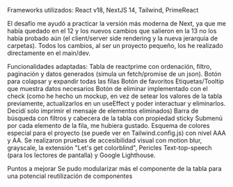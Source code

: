 Frameworks utilizados: React v18, NextJS 14, Tailwind, PrimeReact

El desafío me ayudó a practicar la versión más moderna de Next, ya que me había quedado en el 12 y los nuevos cambios que salieron en la 13 no los había probado aún (el client/server side rendering y la nueva jerarquía de carpetas).
Todos los cambios, al ser un proyecto pequeño, los he realizado directamente en el main/dev.

Funcionalidades adaptadas:
Tabla de reactprime con ordenación, filtro, paginación y datos generados (simula un fetch/promise de un json).
Botón para colapsar y expandir todas las filas
Botón de favoritos
Etiquetas/Tooltip que muestra datos necesarios
Botón de eliminar implementado con el check (como he hecho un mockup, en vez de setear los valores de la tabla previamente, actualizarlos en un useEffect y poder interactuar y eliminarlos. Decidí solo imprimir el mensaje de elementos eliminados)
Barra de búsqueda con filtros y cabecera de la tabla con propiedad sticky
Submenú por cada elemento de la fila, me hubiera gustado.
Esquema de colores especial para el proyecto (se puede ver en Tailwind.config.js) con nivel AAA y AA. 
Se realizaron pruebas de accesibilidad visual con motion blur, grayscale, la extensión "Let's get colorblind", Pericles Text-top-speech (para los lectores de pantalla) y Google Lighthouse.

Puntos a mejorar
Se pudo modularizar más el componente de la tabla para una potencial reutilización de componentes
